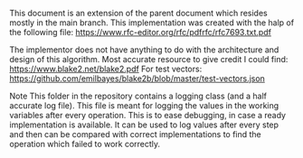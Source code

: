 This document is an extension of the parent document which resides mostly in the main branch.
This implementation was created with the halp of the following file: https://www.rfc-editor.org/rfc/pdfrfc/rfc7693.txt.pdf

The implementor does not have anything to do with the architecture and design of this algorithm.
Most accurate resource to give credit I could find: https://www.blake2.net/blake2.pdf
For test vectors: https://github.com/emilbayes/blake2b/blob/master/test-vectors.json


Note
This folder in the repository contains a logging class (and a half accurate log file). This file is meant for logging the values in the working variables after every operation.
This is to ease debugging, in case a ready implementation is available. It can be used to log values after every step and then can be compared with correct implementations to find the operation which failed to work correctly.
